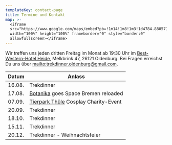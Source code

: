 ```yaml
---
templateKey: contact-page
title: Termine und Kontakt
map: >-
  <iframe
  src="https://www.google.com/maps/embed?pb=!1m14!1m8!1m3!1d4784.880571811187!2d8.202221!3d53.156139!3m2!1i1024!2i768!4f13.1!3m3!1m2!1s0x0%3A0xc8970fb1feaefc4c!2sBest+Western+Hotel+Heide+Oldenburg!5e0!3m2!1sen!2sus!4v1563031014541!5m2!1sen!2sus"
  width="100%" height="100%" frameborder="0" style="border:0"
  allowfullscreen></iframe>
---
```

Wir treffen uns jeden dritten Freitag im Monat ab 19:30 Uhr im [Best-Western-Hotel Heide](https://www.hotel-heide-oldenburg.de/), Melkbrink 47, 26121 Oldenburg. Bei Fragen erreichst Du uns über <mailto:trekdinner.oldenburg@gmail.com>.

| Datum  | Anlass                                                                        |
| ------ | ----------------------------------------------------------------------------- |
| 16.08. | Trekdinner                                                                    |
| 17.08. | [Botanika](https://www.botanika-bremen.de/) goes Space Bremen reloaded        |
| 07.09. | [Tierpark Thüle](http://tier-freizeitpark.de/index.php) Cosplay Charity-Event |
| 20.09. | Trekdinner                                                                    |
| 18.10. | Trekdinner                                                                    |
| 15.11. | Trekdinner                                                                    |
| 20.12. | Trekdinner - Weihnachtsfeier                                                  |
